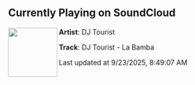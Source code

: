 ## Currently Playing on SoundCloud

[<img align="left" width="100" src="https://i1.sndcdn.com/artworks-qY3FIgeXMoSKSg3M-aJ14TQ-t500x500.png">](https://soundcloud.com/dnzrecords/dj-tourist-la-bamba)

**Artist**: DJ Tourist 

**Track**: DJ Tourist - La Bamba

Last updated at 9/23/2025, 8:49:07 AM
